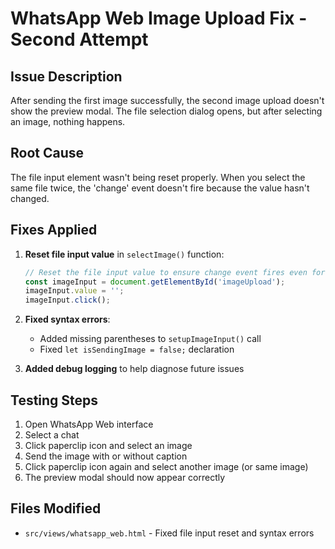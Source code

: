 # WhatsApp Web Image Upload Fix - Second Attempt

## Issue Description
After sending the first image successfully, the second image upload doesn't show the preview modal. The file selection dialog opens, but after selecting an image, nothing happens.

## Root Cause
The file input element wasn't being reset properly. When you select the same file twice, the 'change' event doesn't fire because the value hasn't changed.

## Fixes Applied

1. **Reset file input value** in `selectImage()` function:
   ```javascript
   // Reset the file input value to ensure change event fires even for same file
   const imageInput = document.getElementById('imageUpload');
   imageInput.value = '';
   imageInput.click();
   ```

2. **Fixed syntax errors**:
   - Added missing parentheses to `setupImageInput()` call
   - Fixed `let isSendingImage = false;` declaration

3. **Added debug logging** to help diagnose future issues

## Testing Steps
1. Open WhatsApp Web interface
2. Select a chat
3. Click paperclip icon and select an image
4. Send the image with or without caption
5. Click paperclip icon again and select another image (or same image)
6. The preview modal should now appear correctly

## Files Modified
- `src/views/whatsapp_web.html` - Fixed file input reset and syntax errors
